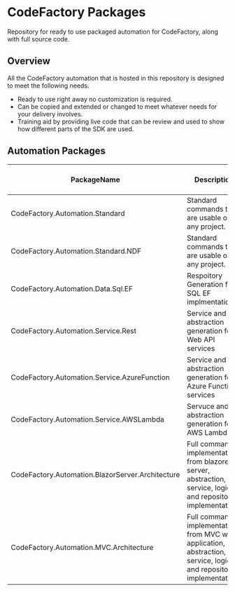 # CodeFactory Packages
Repository for ready to use packaged automation for CodeFactory, along with full source code.

## Overview
All the CodeFactory automation that is hosted in this repository is designed to meet the following needs.
- Ready to use right away no customization is required.
- Can be copied and extended or changed to meet whatever needs for your delivery involves.
- Training aid by providing live code that can be review and used to show how different parts of the SDK are used.

## Automation Packages

|PackageName|Description|Overview|Ready to Use|Reusable Automation Libraries|Status|
|--|--|--|--|--|--|
|CodeFactory.Automation.Standard|Standard commands that are usable on any project.|[Standard Overview](./src/Standard/Overview.md)|Yes|Yes|Planning|
|CodeFactory.Automation.Standard.NDF|Standard commands that are usable on any project.|[Standard.NDF Overview](./src/Standard/NDF/Overview.md)|Yes|Yes|Planning|
|CodeFactory.Automation.Data.Sql.EF|Respoitory Generation for SQL EF implmentation||No|Yes|Planning|
|CodeFactory.Automation.Service.Rest|Service and abstraction generation for Web API services||No|Yes|Planning|
|CodeFactory.Automation.Service.AzureFunction|Service and abstraction generation for Azure Function services||No|Yes|Planning|
|CodeFactory.Automation.Service.AWSLambda|Servuce and abstraction generation for AWS Lambda||No|Yes|Planning|
|CodeFactory.Automation.BlazorServer.Architecture|Full command implementation from blazore server, abstraction, service, logic, and repository implementations||Yes|Yes|Planning|
|CodeFactory.Automation.MVC.Architecture|Full command implementation from MVC web application, abstraction, service, logic, and repository implementations||Yes|Yes|Planning|



